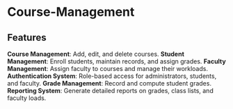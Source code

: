 # Course-Management

## Features

**Course Management**: Add, edit, and delete courses.
**Student Management**: Enroll students, maintain records, and assign grades.
**Faculty Management**: Assign faculty to courses and manage their workloads.
**Authentication System**: Role-based access for administrators, students, and faculty.
**Grade Management**: Record and compute student grades.
**Reporting System**: Generate detailed reports on grades, class lists, and faculty loads.
